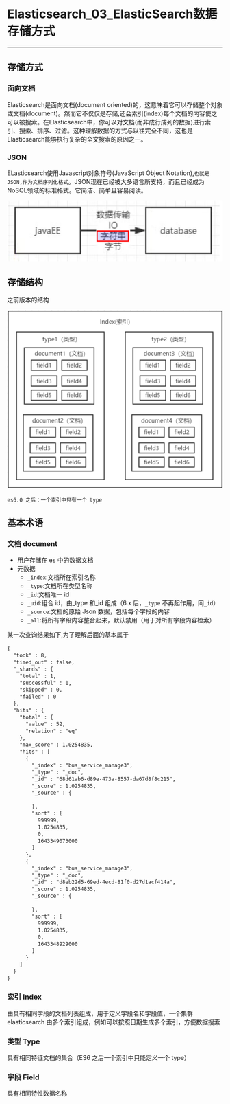 # Elasticsearch_03_ElasticSearch数据存储方式

----

## 存储方式

### 面向文档

Elasticsearch是面向文档(document oriented)的，这意味着它可以存储整个对象或文档(document)。然而它不仅仅是存储,还会索引(index)每个文档的内容使之可以被搜索。在Elasticsearch中，你可以对文档(而非成行成列的数据)进行索引、搜索、排序、过滤。这种理解数据的方式与以往完全不同，这也是Elasticsearch能够执行复杂的全文搜索的原因之一。

### JSON

ELasticsearch使用Javascript对象符号(JavaScript Object Notation),`也就是JSON,作为文档序列化格式`。JSON现在已经被大多语言所支持，而且已经成为NoSQL领域的标准格式。它简洁、简单且容易阅读。

![](../images/2022/02/20220222100455.png)

## 存储结构

之前版本的结构

![](../images/2022/02/20220222100620.png)

`es6.0 之后：一个索引中只有一个 type`

## 基本术语

### 文档 document

*   用户存储在 es 中的数据文档
*   元数据
    -   `_index`:文档所在索引名称
    -   `_type`:文档所在类型名称
    -   `_id`:文档唯一 id
    -   `_uid`:组合 id，由_type 和_id 组成（6.x 后，`_type` 不再起作用，同`_id`）
    -   `_source`:文档的原始 Json 数据，包括每个字段的内容
    -   `_all`:将所有字段内容整合起来，默认禁用（用于对所有字段内容检索）

某一次查询结果如下,为了理解后面的基本属于

```
{
  "took" : 8,
  "timed_out" : false,
  "_shards" : {
    "total" : 1,
    "successful" : 1,
    "skipped" : 0,
    "failed" : 0
  },
  "hits" : {
    "total" : {
      "value" : 52,
      "relation" : "eq"
    },
    "max_score" : 1.0254835,
    "hits" : [
      {
        "_index" : "bus_service_manage3",
        "_type" : "_doc",
        "_id" : "68d61ab6-d89e-473a-8557-da67d8f8c215",
        "_score" : 1.0254835,
        "_source" : {

        },
        "sort" : [
          999999,
          1.0254835,
          0,
          1643349073000
        ]
      },
      {
        "_index" : "bus_service_manage3",
        "_type" : "_doc",
        "_id" : "d8eb22d5-69ed-4ecd-81f0-d27d1acf414a",
        "_score" : 1.0254835,
        "_source" : {

        },
        "sort" : [
          999999,
          1.0254835,
          0,
          1643348929000
        ]
      }
    ]
  }
}
```

### 索引 Index

由具有相同字段的文档列表组成，用于定义字段名和字段值，一个集群elasticsearch 由多个索引组成，例如可以按照日期生成多个索引，方便数据搜索

### 类型 Type

具有相同特征文档的集合（ES6 之后一个索引中只能定义一个 type）

### 字段 Field

具有相同特性数据名称